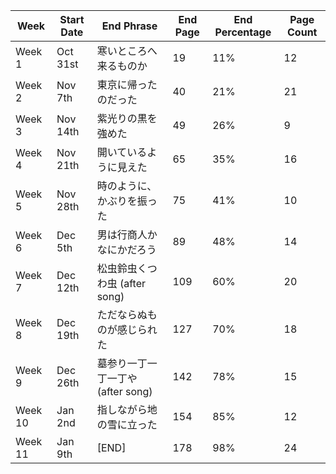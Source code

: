 | Week | Start Date | End Phrase | End Page | End Percentage | Page Count |
|-|-|-|-|-|-|
|Week 1 |Oct 31st|寒いところへ来るものか |	19 | 11% |	12|
|Week 2 |Nov 7th |東京に帰ったのだった |	40 | 21% |	21|
|Week 3 |Nov 14th|紫光りの黒を強めた| 	49| 26% | 	9|
|Week 4 |Nov 21th|開いているように見えた |	65 | 35% |	16|
|Week 5 |Nov 28th|時のように、かぶりを振った |	75| 41% | 	10|
|Week 6 |Dec 5th |男は行商人かなにかだろう |	89 | 48% |	14|
|Week 7 |Dec 12th|松虫鈴虫くつわ虫 (after song) 	|109 | 60% |	20|
|Week 8 |Dec 19th|ただならぬものが感じられた 	|127 | 70% |	18|
|Week 9 |Dec 26th|墓参り一丁一丁一丁や (after song) 	|142 | 78% |	15|
|Week 10|Jan 2nd |指しながら地の雪に立った 	|154 | 85% |	12|
|Week 11|Jan 9th |[END] 	|178 | 98% |	24|

